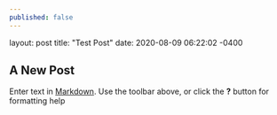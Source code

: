 ```yaml
---
published: false
---
```

layout: post
title:  "Test Post"
date:   2020-08-09 06:22:02 -0400

## A New Post

Enter text in [Markdown](http://daringfireball.net/projects/markdown/). Use the toolbar above, or click the **?** button for formatting help